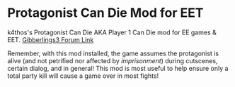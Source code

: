 # Protagonist Can Die Mod for EET
k4thos's Protagonist Can Die AKA Player 1 Can Die mod for EE games &amp; EET.  [Gibberlings3 Forum Link](http://gibberlings3.net/forums/index.php?showtopic=28910)

Remember, with this mod installed, the game assumes the protagonist is alive (and not petrified nor affected by _imprisonment_) during cutscenes, certain dialog, and in general!  This mod is most useful to help ensure only a total party kill will cause a game over in most fights!
